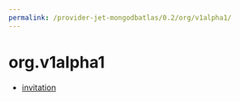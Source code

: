 ```yaml
---
permalink: /provider-jet-mongodbatlas/0.2/org/v1alpha1/
---
```


# org.v1alpha1



* [invitation](invitation.md)